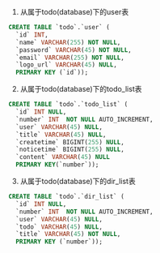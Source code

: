 1. 从属于todo(database)下的user表
```sql
CREATE TABLE `todo`.`user` (
  `id` INT,
  `name` VARCHAR(255) NOT NULL,
  `password` VARCHAR(45) NOT NULL,
  `email` VARCHAR(255) NOT NULL,
  `logo_url` VARCHAR(45) NULL,
  PRIMARY KEY (`id`));
```
2. 从属于todo(database)下的todo_list表
```sql
CREATE TABLE `todo`.`todo_list` (
  `id` INT NULL,
  `number` INT  NOT NULL AUTO_INCREMENT,
  `user` VARCHAR(45) NULL,
  `title` VARCHAR(45) NULL,
  `createtime` BIGINT(255) NULL,
  `noticetime` BIGINT(255) NULL,
  `content` VARCHAR(45) NULL
  PRIMARY KEY(`number`));
```
3. 从属于todo(database)下的dir_list表
```sql
CREATE TABLE `todo`.`dir_list` (
  `id` INT NULL,
  `number` INT  NOT NULL AUTO_INCREMENT,
  `user` VARCHAR(45) NULL,
  `todo` VARCHAR(45) NULL,
  `title` VARCHAR(45) NOT NULL,
  PRIMARY KEY (`number`));
```
